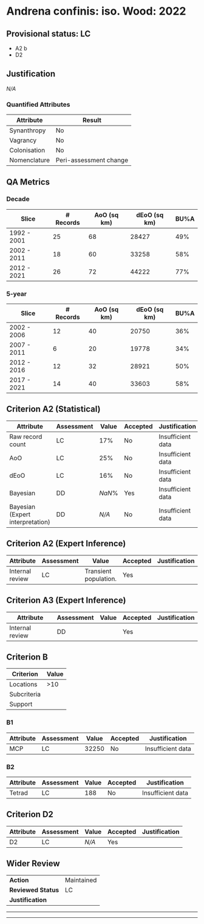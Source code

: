 # Andrena confinis: iso. Wood: 2022
## Provisional status: LC
- A2 b
- D2

## Justification
*N/A*
### Quantified Attributes
|Attribute|Result|
|---|---|
|Synanthropy|No|
|Vagrancy|No|
|Colonisation|No|
|Nomenclature|Peri-assessment change|
## QA Metrics
### Decade
| Slice | # Records | AoO (sq km) | dEoO (sq km) |BU%A |
|---|---|---|---|---|
|1992 - 2001|25|68|28427|49%|
|2002 - 2011|18|60|33258|58%|
|2012 - 2021|26|72|44222|77%|
### 5-year
| Slice | # Records | AoO (sq km) | dEoO (sq km) |BU%A |
|---|---|---|---|---|
|2002 - 2006|12|40|20750|36%|
|2007 - 2011|6|20|19778|34%|
|2012 - 2016|12|32|28921|50%|
|2017 - 2021|14|40|33603|58%|
## Criterion A2 (Statistical)
|Attribute|Assessment|Value|Accepted|Justification
|---|---|---|---|---|
|Raw record count|LC|17%|No|Insufficient data|
|AoO|LC|25%|No|Insufficient data|
|dEoO|LC|16%|No|Insufficient data|
|Bayesian|DD|*NaN*%|Yes|Insufficient data|
|Bayesian (Expert interpretation)|DD|*N/A*|No|Insufficient data|
## Criterion A2 (Expert Inference)
|Attribute|Assessment|Value|Accepted|Justification
|---|---|---|---|---|
|Internal review|LC|Transient population.|Yes||
## Criterion A3 (Expert Inference)
|Attribute|Assessment|Value|Accepted|Justification
|---|---|---|---|---|
|Internal review|DD||Yes||
## Criterion B
|Criterion| Value|
|---|---|
|Locations|>10|
|Subcriteria||
|Support||
### B1
|Attribute|Assessment|Value|Accepted|Justification
|---|---|---|---|---|
|MCP|LC|32250|No|Insufficient data|
### B2
|Attribute|Assessment|Value|Accepted|Justification
|---|---|---|---|---|
|Tetrad|LC|188|No|Insufficient data|
## Criterion D2
|Attribute|Assessment|Value|Accepted|Justification
|---|---|---|---|---|
|D2|LC|*N/A*|Yes||
## Wider Review
|  |  |
|---|---|
|**Action**|Maintained|
|**Reviewed Status**|LC|
|**Justification**||
---
 ---
 <br><br>
 

